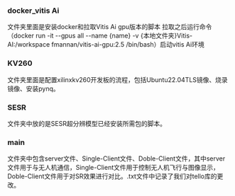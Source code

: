 ### docker_vitis Ai

文件夹里面是安装docker和拉取Vitis Ai gpu版本的脚本
拉取之后运行命令（docker run -it --gpus all --name {name} -v {本地文件夹}Vitis-AI:/workspace fmannan/vitis-ai-gpu:2.5 /bin/bash）启动vitis Ai环境

### KV260

文件夹里面是配置xilinxkv260开发板的流程，包括Ubuntu22.04TLS镜像、烧录镜像、安装pynq。

### SESR

文件夹中放的是SESR超分辨模型已经安装所需包的脚本。

### main

文件夹中包含server文件、Single-Client文件、Doble-Client文件，其中server文件用于与无人机通信，Single-Client文件用于控制无人机飞行与图像显示，Doble-Client文件用于对SR效果进行对比。.txt文件中记录了我们对tello库的更改。

